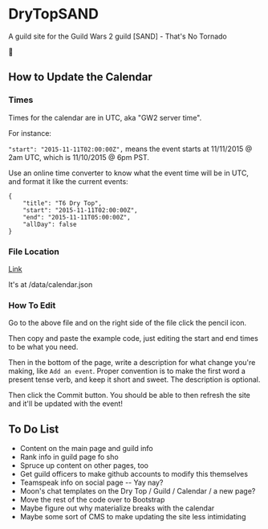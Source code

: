 # DryTopSAND
A guild site for the Guild Wars 2 guild [SAND] - That's No Tornado

:tada:

## How to Update the Calendar

### Times

Times for the calendar are in UTC, aka "GW2 server time".

For instance:

`"start": "2015-11-11T02:00:00Z",` means the event starts at 11/11/2015 @ 2am UTC, which is 11/10/2015 @ 6pm PST.

Use an online time converter to know what the event time will be in UTC, and format it like the current events:

```
{
    "title": "T6 Dry Top",
    "start": "2015-11-11T02:00:00Z",
    "end": "2015-11-11T05:00:00Z",
    "allDay": false
}
```


### File Location

[Link](data/calendar.json)

It's at /data/calendar.json

### How To Edit

Go to the above file and on the right side of the file click the pencil icon.

Then copy and paste the example code, just editing the start and end times to be what you need.

Then in the bottom of the page, write a description for what change you're making, like `Add an event`.
Proper convention is to make the first word a present tense verb, and keep it short and sweet. The description is optional.

Then click the Commit button. You should be able to then refresh the site and it'll be updated with the event!

## To Do List

* Content on the main page and guild info
* Rank info in guild page fo sho
* Spruce up content on other pages, too
* Get guild officers to make github accounts to modify this themselves
* Teamspeak info on social page -- Yay nay?
* Moon's chat templates on the Dry Top / Guild / Calendar / a new page?
* Move the rest of the code over to Bootstrap
* Maybe figure out why materialize breaks with the calendar
* Maybe some sort of CMS to make updating the site less intimidating